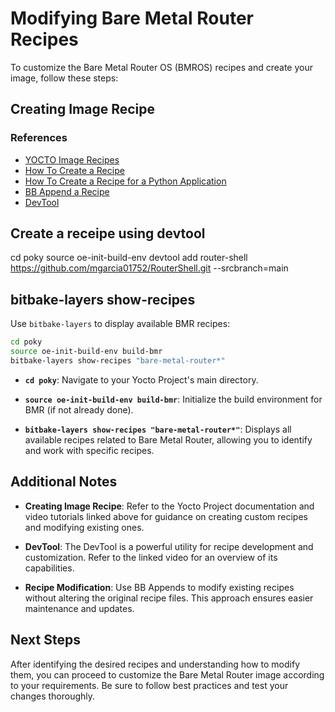 # Modifying Bare Metal Router Recipes

To customize the Bare Metal Router OS (BMROS) recipes and create your image, follow these steps:

## Creating Image Recipe

### References

- [YOCTO Image Recipes](https://docs.yoctoproject.org/dev/dev-manual/customizing-images.html)
- [How To Create a Recipe](https://www.youtube.com/watch?v=Apfwyf_yEzI)
- [How To Create a Recipe for a Python Application](https://stackoverflow.com/questions/50436413/write-a-recipe-in-yocto-for-a-python-application)
- [BB Append a Recipe](https://www.youtube.com/watch?v=IxXSABanxEQ)
- [DevTool](https://www.youtube.com/watch?v=HfbwRfurNfM)

## Create a receipe using devtool

cd poky
source oe-init-build-env
devtool add router-shell https://github.com/mgarcia01752/RouterShell.git --srcbranch=main

## bitbake-layers show-recipes

Use `bitbake-layers` to display available BMR recipes:

```bash
cd poky
source oe-init-build-env build-bmr
bitbake-layers show-recipes "bare-metal-router*"
```

- **`cd poky`**: Navigate to your Yocto Project's main directory.
  
- **`source oe-init-build-env build-bmr`**: Initialize the build environment for BMR (if not already done).
  
- **`bitbake-layers show-recipes "bare-metal-router*"`**: Displays all available recipes related to Bare Metal Router, allowing you to identify and work with specific recipes.

## Additional Notes

- **Creating Image Recipe**: Refer to the Yocto Project documentation and video tutorials linked above for guidance on creating custom recipes and modifying existing ones.
  
- **DevTool**: The DevTool is a powerful utility for recipe development and customization. Refer to the linked video for an overview of its capabilities.
  
- **Recipe Modification**: Use BB Appends to modify existing recipes without altering the original recipe files. This approach ensures easier maintenance and updates.

## Next Steps

After identifying the desired recipes and understanding how to modify them, you can proceed to customize the Bare Metal Router image according to your requirements. Be sure to follow best practices and test your changes thoroughly.
